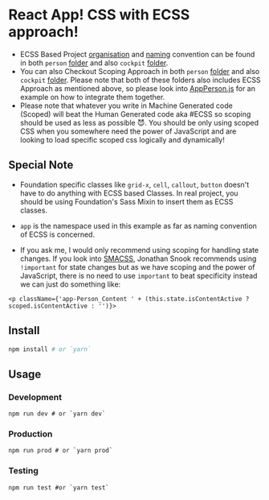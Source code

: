 # React App! CSS with ECSS approach!

- ECSS Based Project [organisation](http://ecss.io/chapter5.html#h-H2_0) and [naming](http://ecss.io/slides2/#/19) convention can be found in both `person` [folder](https://github.com/IamManchanda/react-app/tree/master/src/components/person) and also `cockpit` [folder](https://github.com/IamManchanda/react-app/tree/master/src/components/cockpit).
- You can also Checkout Scoping Approach in both `person` [folder](https://github.com/IamManchanda/react-app/tree/master/src/components/person) and also `cockpit` [folder](https://github.com/IamManchanda/react-app/tree/master/src/components/cockpit). Please note that both of these folders also includes ECSS Approach as mentioned above, so please look into [AppPerson.js](https://github.com/IamManchanda/react-app/blob/master/src/components/person/AppPerson.js#L22-L40) for an example on how to integrate them together.
- Please note that whatever you write in Machine Generated code (Scoped) will beat the Human Generated code aka #ECSS so scoping should be used as less as possible 😈. You should be only using scoped CSS when you somewhere need the power of JavaScript and are looking to load specific scoped css logically and dynamically!

## Special Note

- Foundation specific classes like `grid-x`, `cell`, `callout`, `button` doesn't have to do anything with ECSS based Classes. In real project, you should be using Foundation's Sass Mixin to insert them as ECSS classes.

- `app` is the namespace used in this example as far as naming convention of ECSS is concerned.

- If you ask me, I would only recommend using scoping for handling state changes. If you look into [SMACSS](https://smacss.com/book/type-state), Jonathan Snook recommends using `!important` for state changes but as we have scoping and the power of JavaScript, there is no need to use `important` to beat specificity instead we can just do something like:

```
<p className={'app-Person_Content ' + (this.state.isContentActive ? scoped.isContentActive : '')}>
```

## Install

```bash
npm install # or `yarn`
```

## Usage

### Development

```
npm run dev # or `yarn dev`
```

### Production

```
npm run prod # or `yarn prod`
```

### Testing 

```
npm run test #or `yarn test`
```
